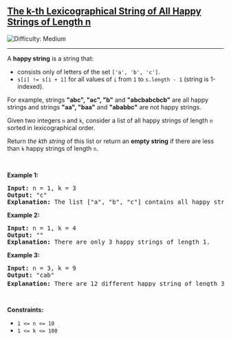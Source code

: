 <h2><a href="https://leetcode.com/problems/the-k-th-lexicographical-string-of-all-happy-strings-of-length-n">The k-th Lexicographical String of All Happy Strings of Length n</a></h2> <img src='https://img.shields.io/badge/Difficulty-Medium-orange' alt='Difficulty: Medium' /><hr><p>A <strong>happy string</strong> is a string that:</p>

<ul>
	<li>consists only of letters of the set <code>[&#39;a&#39;, &#39;b&#39;, &#39;c&#39;]</code>.</li>
	<li><code>s[i] != s[i + 1]</code> for all values of <code>i</code> from <code>1</code> to <code>s.length - 1</code> (string is 1-indexed).</li>
</ul>

<p>For example, strings <strong>&quot;abc&quot;, &quot;ac&quot;, &quot;b&quot;</strong> and <strong>&quot;abcbabcbcb&quot;</strong> are all happy strings and strings <strong>&quot;aa&quot;, &quot;baa&quot;</strong> and <strong>&quot;ababbc&quot;</strong> are not happy strings.</p>

<p>Given two integers <code>n</code> and <code>k</code>, consider a list of all happy strings of length <code>n</code> sorted in lexicographical order.</p>

<p>Return <em>the kth string</em> of this list or return an <strong>empty string</strong> if there are less than <code>k</code> happy strings of length <code>n</code>.</p>

<p>&nbsp;</p>
<p><strong class="example">Example 1:</strong></p>

<pre>
<strong>Input:</strong> n = 1, k = 3
<strong>Output:</strong> &quot;c&quot;
<strong>Explanation:</strong> The list [&quot;a&quot;, &quot;b&quot;, &quot;c&quot;] contains all happy strings of length 1. The third string is &quot;c&quot;.
</pre>

<p><strong class="example">Example 2:</strong></p>

<pre>
<strong>Input:</strong> n = 1, k = 4
<strong>Output:</strong> &quot;&quot;
<strong>Explanation:</strong> There are only 3 happy strings of length 1.
</pre>

<p><strong class="example">Example 3:</strong></p>

<pre>
<strong>Input:</strong> n = 3, k = 9
<strong>Output:</strong> &quot;cab&quot;
<strong>Explanation:</strong> There are 12 different happy string of length 3 [&quot;aba&quot;, &quot;abc&quot;, &quot;aca&quot;, &quot;acb&quot;, &quot;bab&quot;, &quot;bac&quot;, &quot;bca&quot;, &quot;bcb&quot;, &quot;cab&quot;, &quot;cac&quot;, &quot;cba&quot;, &quot;cbc&quot;]. You will find the 9<sup>th</sup> string = &quot;cab&quot;
</pre>

<p>&nbsp;</p>
<p><strong>Constraints:</strong></p>

<ul>
	<li><code>1 &lt;= n &lt;= 10</code></li>
	<li><code>1 &lt;= k &lt;= 100</code></li>
</ul>

